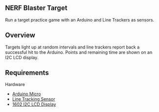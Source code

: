 ## NERF Blaster Target
Run a target practice game with an Arduino and Line Trackers as sensors.

## Overview
Targets light up at random intervals and line trackers report back a successful hit to the Arduino.  Points and remaining time are shown on an I2C LCD display.


## Requirements
Hardware

- [Arduino Micro](https://store-usa.arduino.cc/products/arduino-micro?selectedStore=us)
- [Line Tracking Sensor](https://arduinomodules.info/ky-033-line-tracking-sensor-module/)
- [1602 I2C LCD Display](https://www.pishop.ca/product/arduino-compatible-lcd-display-2-5-lcd-1602-i2c-communication/)
